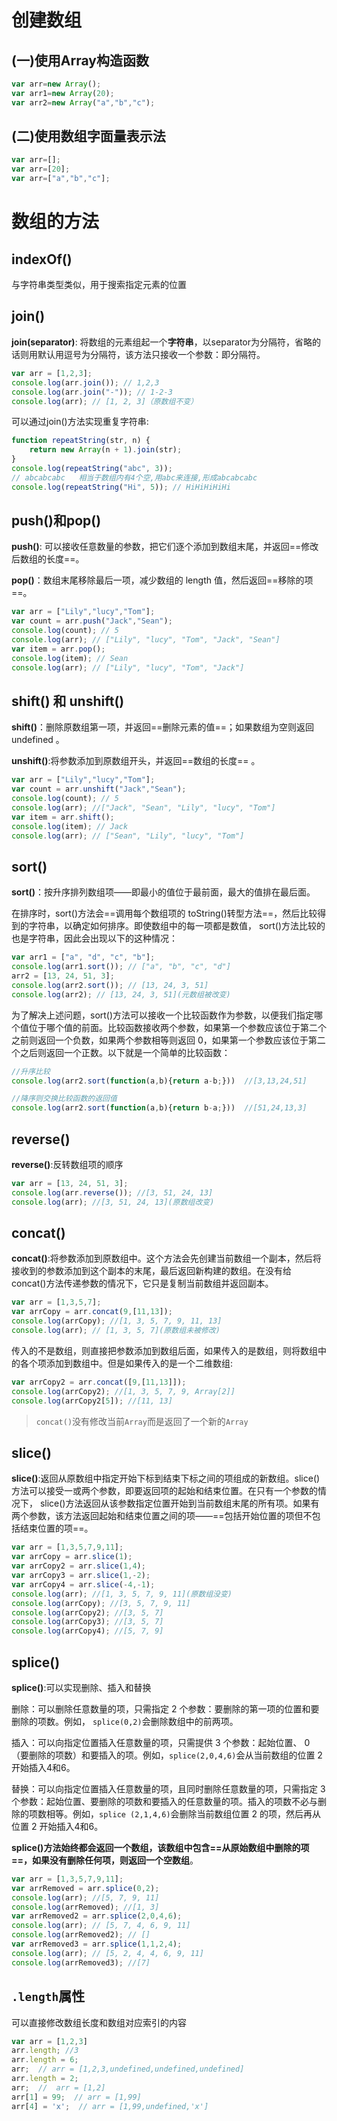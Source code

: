 # 创建数组

## (一)使用Array构造函数
```JavaScript
var arr=new Array();
var arr1=new Array(20);
var arr2=new Array("a","b","c");
```
## (二)使用数组字面量表示法

```JavaScript
var arr=[];
var arr=[20];
var arr=["a","b","c"];
```

# 数组的方法

## indexOf()

与字符串类型类似，用于搜索指定元素的位置

## join()

**join(separator)**: 将数组的元素组起一个**字符串**，以separator为分隔符，省略的话则用默认用逗号为分隔符，该方法只接收一个参数：即分隔符。

```JavaScript
var arr = [1,2,3];
console.log(arr.join()); // 1,2,3
console.log(arr.join("-")); // 1-2-3
console.log(arr); // [1, 2, 3]（原数组不变）
```

可以通过join()方法实现重复字符串:

```JavaScript
function repeatString(str, n) {
	return new Array(n + 1).join(str);
}
console.log(repeatString("abc", 3)); 
// abcabcabc   相当于数组内有4个空,用abc来连接,形成abcabcabc
console.log(repeatString("Hi", 5)); // HiHiHiHiHi
```

## push()和pop()
**push()**: 可以接收任意数量的参数，把它们逐个添加到数组末尾，并返回==修改后数组的长度==。   

**pop()**：数组末尾移除最后一项，减少数组的 length 值，然后返回==移除的项==。

```JavaScript
var arr = ["Lily","lucy","Tom"];
var count = arr.push("Jack","Sean");
console.log(count); // 5
console.log(arr); // ["Lily", "lucy", "Tom", "Jack", "Sean"]
var item = arr.pop();
console.log(item); // Sean
console.log(arr); // ["Lily", "lucy", "Tom", "Jack"]
```

## shift() 和 unshift()

**shift()**：删除原数组第一项，并返回==删除元素的值==；如果数组为空则返回undefined 。   

**unshift()**:将参数添加到原数组开头，并返回==数组的长度== 。

```JavaScript
var arr = ["Lily","lucy","Tom"];
var count = arr.unshift("Jack","Sean");
console.log(count); // 5
console.log(arr); //["Jack", "Sean", "Lily", "lucy", "Tom"]
var item = arr.shift();
console.log(item); // Jack
console.log(arr); // ["Sean", "Lily", "lucy", "Tom"]
```

## sort()
**sort()**：按升序排列数组项——即最小的值位于最前面，最大的值排在最后面。   

在排序时，sort()方法会==调用每个数组项的 toString()转型方法==，然后比较得到的字符串，以确定如何排序。即使数组中的每一项都是数值， sort()方法比较的也是字符串，因此会出现以下的这种情况：

```JavaScript
var arr1 = ["a", "d", "c", "b"];
console.log(arr1.sort()); // ["a", "b", "c", "d"]
arr2 = [13, 24, 51, 3];
console.log(arr2.sort()); // [13, 24, 3, 51]
console.log(arr2); // [13, 24, 3, 51](元数组被改变)
```

为了解决上述问题，sort()方法可以接收一个比较函数作为参数，以便我们指定哪个值位于哪个值的前面。比较函数接收两个参数，如果第一个参数应该位于第二个之前则返回一个负数，如果两个参数相等则返回 0，如果第一个参数应该位于第二个之后则返回一个正数。以下就是一个简单的比较函数：

```JavaScript
//升序比较
console.log(arr2.sort(function(a,b){return a-b;}))  //[3,13,24,51]

//降序则交换比较函数的返回值
console.log(arr2.sort(function(a,b){return b-a;}))  //[51,24,13,3]
```

## reverse()
**reverse()**:反转数组项的顺序

```JavaScript
var arr = [13, 24, 51, 3];
console.log(arr.reverse()); //[3, 51, 24, 13]
console.log(arr); //[3, 51, 24, 13](原数组改变)
```

## concat()
**concat()**:将参数添加到原数组中。这个方法会先创建当前数组一个副本，然后将接收到的参数添加到这个副本的末尾，最后返回新构建的数组。在没有给 concat()方法传递参数的情况下，它只是复制当前数组并返回副本。

```JavaScript
var arr = [1,3,5,7];
var arrCopy = arr.concat(9,[11,13]);
console.log(arrCopy); //[1, 3, 5, 7, 9, 11, 13]
console.log(arr); // [1, 3, 5, 7](原数组未被修改)
```
传入的不是数组，则直接把参数添加到数组后面，如果传入的是数组，则将数组中的各个项添加到数组中。但是如果传入的是一个二维数组:

```JavaScript
var arrCopy2 = arr.concat([9,[11,13]]);
console.log(arrCopy2); //[1, 3, 5, 7, 9, Array[2]]
console.log(arrCopy2[5]); //[11, 13]
```

> `concat()`没有修改当前`Array`而是返回了一个新的`Array`

## slice()

**slice()**:返回从原数组中指定开始下标到结束下标之间的项组成的新数组。slice()方法可以接受一或两个参数，即要返回项的起始和结束位置。在只有一个参数的情况下， slice()方法返回从该参数指定位置开始到当前数组末尾的所有项。如果有两个参数，该方法返回起始和结束位置之间的项——==包括开始位置的项但不包括结束位置的项==。

```JavaScript
var arr = [1,3,5,7,9,11];
var arrCopy = arr.slice(1);
var arrCopy2 = arr.slice(1,4);
var arrCopy3 = arr.slice(1,-2);
var arrCopy4 = arr.slice(-4,-1);
console.log(arr); //[1, 3, 5, 7, 9, 11](原数组没变)
console.log(arrCopy); //[3, 5, 7, 9, 11]
console.log(arrCopy2); //[3, 5, 7]
console.log(arrCopy3); //[3, 5, 7]
console.log(arrCopy4); //[5, 7, 9]
```

## splice()
**splice()**:可以实现删除、插入和替换  

删除：可以删除任意数量的项，只需指定 2 个参数：要删除的第一项的位置和要删除的项数。例如， `splice(0,2)`会删除数组中的前两项。 


插入：可以向指定位置插入任意数量的项，只需提供 3 个参数：起始位置、 0（要删除的项数）和要插入的项。例如，`splice(2,0,4,6)`会从当前数组的位置 2 开始插入4和6。  

替换：可以向指定位置插入任意数量的项，且同时删除任意数量的项，只需指定 3 个参数：起始位置、要删除的项数和要插入的任意数量的项。插入的项数不必与删除的项数相等。例如，`splice (2,1,4,6)`会删除当前数组位置 2 的项，然后再从位置 2 开始插入4和6。  

**splice()**方法始终都会返回一个数组，该数组中包含==从原始数组中删除的项==**，**如果没有删除任何项，则返回一个**空数组**。  

```JavaScript
var arr = [1,3,5,7,9,11];
var arrRemoved = arr.splice(0,2);
console.log(arr); //[5, 7, 9, 11]
console.log(arrRemoved); //[1, 3]
var arrRemoved2 = arr.splice(2,0,4,6);
console.log(arr); // [5, 7, 4, 6, 9, 11]
console.log(arrRemoved2); // []
var arrRemoved3 = arr.splice(1,1,2,4);
console.log(arr); // [5, 2, 4, 4, 6, 9, 11]
console.log(arrRemoved3); //[7]
```

## `.length`属性

可以直接修改数组长度和数组对应索引的内容

```javascript
var arr = [1,2,3]
arr.length; //3
arr.length = 6; 
arr;  // arr = [1,2,3,undefined,undefined,undefined]
arr.length = 2;
arr;  //  arr = [1,2]
arr[1] = 99;  // arr = [1,99]
arr[4] = 'x';  // arr = [1,99,undefined,'x']
```

